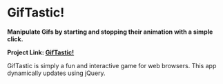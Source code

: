 # GifTastic!

**Manipulate Gifs by starting and stopping their animation with a simple click.**

**Project Link:
[GifTastic!](https://dragon-stark.github.io/Giphy-Time.io/)**

GifTastic is simply a fun and interactive game for web browsers. This app dynamically updates using jQuery.
